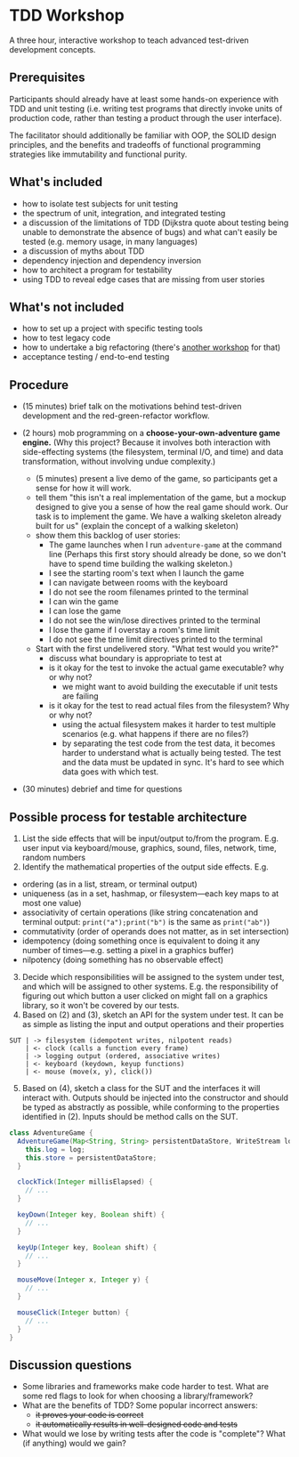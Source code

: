 # TDD Workshop

A three hour, interactive workshop to teach advanced test-driven
development concepts.

## Prerequisites

Participants should already have at least some hands-on experience with TDD and
unit testing (i.e. writing test
programs that directly invoke units of production code, rather
than testing a product through the user interface).

The facilitator should additionally be familiar with OOP, the SOLID
design principles, and the benefits and tradeoffs of functional
programming strategies like immutability and functional purity.

## What's included

- how to isolate test subjects for unit testing
- the spectrum of unit, integration, and integrated
  testing
- a discussion of the limitations of TDD
  (Dijkstra quote about testing being unable to demonstrate the absence of bugs)
  and what can't easily be tested (e.g. memory usage, in many languages)
- a discussion of myths about TDD
- dependency injection and dependency inversion
- how to architect a program for testability
- using TDD to reveal edge cases that are missing from user stories

## What's not included

- how to set up a project with specific testing tools
- how to test legacy code
- how to undertake a big refactoring (there's [another
  workshop](https://github.com/benchristel/refactoring-workshop)
  for that)
- acceptance testing / end-to-end testing

## Procedure

- (15 minutes) brief talk on the motivations behind
  test-driven development and the red-green-refactor
  workflow.
- (2 hours) mob programming on a **choose-your-own-adventure game engine.**
  (Why this project? Because it involves both interaction with side-effecting systems (the filesystem, terminal I/O, and time) and data transformation, without involving undue complexity.)

  - (5 minutes) present a live demo of the game, so participants get a sense for how it will work.
  - tell them "this isn't a real implementation of the game, but a mockup designed to give you a sense of how the real
    game should work. Our task is to implement the game. We have a walking skeleton already built for us" (explain the
    concept of a walking skeleton)
  - show them this backlog of user stories:
    - The game launches when I run `adventure-game` at the command line
      (Perhaps this first story should already be done, so we don't have to spend time building the walking skeleton.)
    - I see the starting room's text when I launch the game
    - I can navigate between rooms with the keyboard
    - I do not see the room filenames printed to the terminal
    - I can win the game
    - I can lose the game
    - I do not see the win/lose directives printed to the terminal
    - I lose the game if I overstay a room's time limit
    - I do not see the time limit directives printed to the terminal
  - Start with the first undelivered story. "What test would you write?"
    - discuss what boundary is appropriate to test at
    - is it okay for the test to invoke the actual game executable? why or why not?
      - we might want to avoid building the executable if unit tests are failing
    - is it okay for the test to read actual files from the filesystem? Why or why not?
      - using the actual filesystem makes it harder to test multiple scenarios
        (e.g. what happens if there are no files?)
      - by separating the test code from the test data, it becomes harder to understand
        what is actually being tested. The test and the data must be updated in sync.
        It's hard to see which data goes with which test.
- (30 minutes) debrief and time for questions

## Possible process for testable architecture

1. List the side effects that will be input/output to/from
  the program. E.g. user input via keyboard/mouse, graphics,
  sound, files, network, time, random numbers
2. Identify the mathematical properties of the output
  side effects. E.g.
  - ordering (as in a list, stream, or terminal output)
  - uniqueness (as in a set, hashmap, or filesystem—each key maps to at most one value)
  - associativity of certain operations (like string concatenation and terminal output: `print("a");print("b")` is the same as `print("ab")`)
  - commutativity (order of operands does not matter, as in set intersection)
  - idempotency (doing something once is equivalent to doing it any number of times—e.g. setting a pixel in a graphics buffer)
  - nilpotency (doing something has no observable effect)
3. Decide which responsibilities will be assigned to the
  system under test, and which will be assigned to other
  systems. E.g. the responsibility of figuring out which
  button a user clicked on might fall on a graphics library,
  so it won't be covered by our tests.
4. Based on (2) and (3), sketch an API for the system under
  test. It can be as simple as listing the input and output
  operations and their properties
  ```
  SUT | -> filesystem (idempotent writes, nilpotent reads)
      | <- clock (calls a function every frame)
      | -> logging output (ordered, associative writes)
      | <- keyboard (keydown, keyup functions)
      | <- mouse (move(x, y), click())
  ```
5. Based on (4), sketch a class for the SUT and the
   interfaces it will interact with. Outputs should be
   injected into the constructor and should be typed as
   abstractly as possible, while conforming to the properties
   identified in (2). Inputs should be method calls on the SUT.

  ```java
  class AdventureGame {
    AdventureGame(Map<String, String> persistentDataStore, WriteStream log) {
      this.log = log;
      this.store = persistentDataStore;
    }

    clockTick(Integer millisElapsed) {
      // ...
    }

    keyDown(Integer key, Boolean shift) {
      // ...
    }

    keyUp(Integer key, Boolean shift) {
      // ...
    }

    mouseMove(Integer x, Integer y) {
      // ...
    }

    mouseClick(Integer button) {
      // ...
    }
  }
  ```

## Discussion questions

- Some libraries and frameworks make code harder to test.
  What are some red flags to look for when choosing a
  library/framework?
- What are the benefits of TDD? Some popular incorrect answers:
  - ~~it proves your code is correct~~
  - ~~it automatically results in well-designed code and tests~~
- What would we lose by writing tests after the code is "complete"?
  What (if anything) would we gain?
